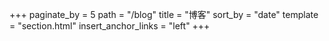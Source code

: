 +++
paginate_by = 5
path = "/blog"
title = "博客"
sort_by = "date"
template = "section.html"
insert_anchor_links = "left"
+++
